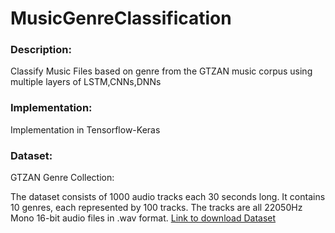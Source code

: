 # MusicGenreClassification

<h3 align="Left">Description: </h3>
Classify Music Files based on genre from the GTZAN music corpus using multiple layers of LSTM,CNNs,DNNs

<h3 align="Left">Implementation: </h3>
Implementation in Tensorflow-Keras

<h3 align="Left">Dataset: </h3>
GTZAN Genre Collection:

The dataset consists of 1000 audio tracks each 30 seconds long. It contains 10 genres, each represented by 100 tracks.
The tracks are all 22050Hz Mono 16-bit audio files in .wav format.
<a href="http://opihi.cs.uvic.ca/sound/genres.tar.gz">Link to download Dataset</a>


